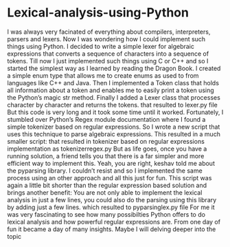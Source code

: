 # Lexical-analysis-using-Python
I was always very facinated of everything about compilers, interpreters, parsers and lexers. Now I was wondering how I could implement such things using Python. I decided to write a simple lexer for algebraic expressions that converts a sequence of characters into a sequence of tokens. Till now I just implemented such things using C or C++ and so I started the simplest way as I learned by reading the Dragon Book.
I created a simple enum type that allows me to create enums as used to from languages like C++ and Java. Then I implemented a Token class that holds all information about a token and enables me to easily print a token using the Python’s magic str method. Finally I added a Lexer class that processes character by character and returns the tokens.
that resulted to lexer.py file
But this code is very long and it took some time until it worked. Fortunately, I stumbled over Python’s Regex module documentation where I found a simple tokenizer based on regular expressions. So I wrote a new script that uses this technique to parse algebraic expressions. This resulted in a much smaller script:
that resulted in  tokenizer based on regular expressions implementation as 
tokenizerregex.py
But as life goes, once you have a running solution, a friend tells you that there is a far simpler and more efficient way to implement this. Yeah, you are right, keshav told me about the pyparsing library. I couldn’t resist and so I implemented the same process using an other approach and all this just for fun. This script was again a little bit shorter than the regular expression based solution and brings another benefit: You are not only able to implement the lexical analysis in just a few lines, you could also do the parsing using this library by adding just a few lines. 
which resulted to pyparsinglex.py file
For me it was very fascinating to see how many possibilties Python offers to do lexical analysis and how powerful regular expressions are. From one day of fun it became a day of many insights. Maybe I will delving deeper into the topic

